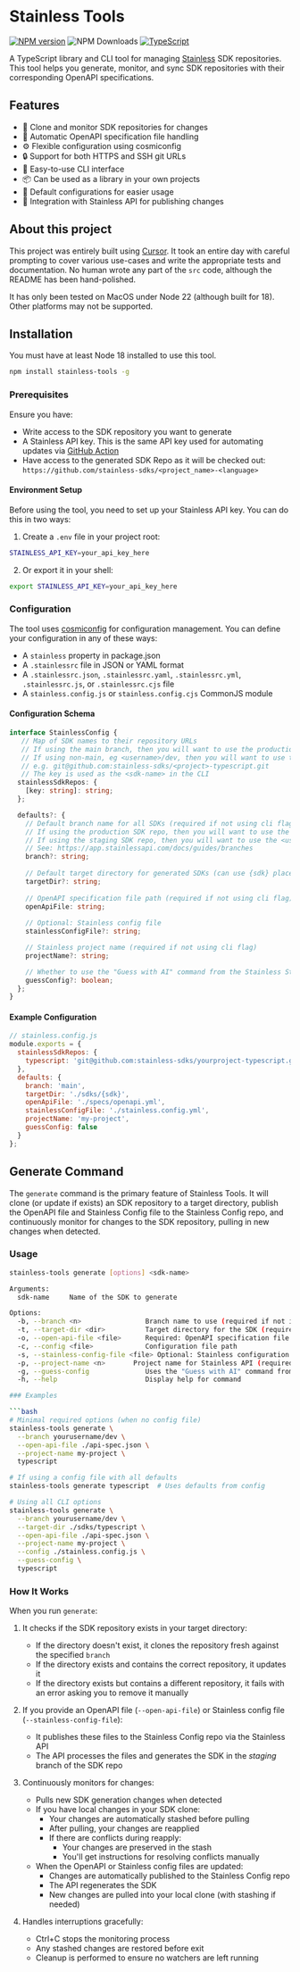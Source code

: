 # Stainless Tools

[![NPM version](https://img.shields.io/npm/v/stainless-tools.svg?style=flat-square)](https://www.npmjs.com/package/stainless-tools)
![NPM Downloads](https://img.shields.io/npm/dm/stainless-tools)
[![TypeScript](https://img.shields.io/badge/%3C%2F%3E-TypeScript-%230074c1.svg)](http://www.typescriptlang.org/)

A TypeScript library and CLI tool for managing [Stainless](https://www.stainless.com/) SDK repositories. This tool helps you generate, monitor, and sync SDK repositories with their corresponding OpenAPI specifications.

## Features

- 🔄 Clone and monitor SDK repositories for changes
- 📄 Automatic OpenAPI specification file handling
- ⚙️ Flexible configuration using cosmiconfig
- 🔒 Support for both HTTPS and SSH git URLs
- 🚀 Easy-to-use CLI interface
- 📦 Can be used as a library in your own projects
- 🎯 Default configurations for easier usage
- 🔑 Integration with Stainless API for publishing changes

## About this project

This project was entirely built using [Cursor](https://www.cursor.com/). It took an entire day with careful prompting to cover various use-cases and write the appropriate tests and documentation. No human wrote any part of the `src` code, although the README has been hand-polished.

It has only been tested on MacOS under Node 22 (although built for 18). Other platforms may not be supported.

## Installation

You must have at least Node 18 installed to use this tool.

```bash
npm install stainless-tools -g
```

### Prerequisites

Ensure you have:
- Write access to the SDK repository you want to generate
- A Stainless API key. This is the same API key used for automating updates via [GitHub Action](https://app.stainlessapi.com/docs/guides/automate-updates#option-1-github-action-recommended)
- Have access to the generated SDK Repo as it will be checked out: `https://github.com/stainless-sdks/<project_name>-<language>`

#### Environment Setup

Before using the tool, you need to set up your Stainless API key. You can do this in two ways:

1. Create a `.env` file in your project root:
```bash
STAINLESS_API_KEY=your_api_key_here
```

2. Or export it in your shell:
```bash
export STAINLESS_API_KEY=your_api_key_here
```

### Configuration

The tool uses [cosmiconfig](https://github.com/davidtheclark/cosmiconfig) for configuration management. You can define your configuration in any of these ways:

- A `stainless` property in package.json
- A `.stainlessrc` file in JSON or YAML format
- A `.stainlessrc.json`, `.stainlessrc.yaml`, `.stainlessrc.yml`, `.stainlessrc.js`, or `.stainlessrc.cjs` file
- A `stainless.config.js` or `stainless.config.cjs` CommonJS module

#### Configuration Schema

```typescript
interface StainlessConfig {
   // Map of SDK names to their repository URLs
   // If using the main branch, then you will want to use the production SDK repo
   // If using non-main, eg <username>/dev, then you will want to use the staging SDK repo
   // e.g. git@github.com:stainless-sdks/<project>-typescript.git
   // The key is used as the <sdk-name> in the CLI
  stainlessSdkRepos: {
    [key: string]: string;
  };

  defaults?: {
    // Default branch name for all SDKs (required if not using cli flag)
    // If using the production SDK repo, then you will want to use the main branch
    // If using the staging SDK repo, then you will want to use the <username>/dev branch
    // See: https://app.stainlessapi.com/docs/guides/branches
    branch?: string;
    
    // Default target directory for generated SDKs (can use {sdk} placeholder; required if not using cli flag) 
    targetDir?: string;
    
    // OpenAPI specification file path (required if not using cli flag)
    openApiFile: string;
    
    // Optional: Stainless config file
    stainlessConfigFile?: string;

    // Stainless project name (required if not using cli flag)
    projectName?: string;

    // Whether to use the "Guess with AI" command from the Stainless Studio for the Stainless Config
    guessConfig?: boolean;
  };
}
```

#### Example Configuration

```javascript
// stainless.config.js
module.exports = {
  stainlessSdkRepos: {
    typescript: 'git@github.com:stainless-sdks/yourproject-typescript.git',
  },
  defaults: {
    branch: 'main',
    targetDir: './sdks/{sdk}',
    openApiFile: './specs/openapi.yml',
    stainlessConfigFile: './stainless.config.yml',
    projectName: 'my-project',
    guessConfig: false
  }
};
```

## Generate Command

The `generate` command is the primary feature of Stainless Tools. It will clone (or update if exists) an SDK repository to a target directory, publish the OpenAPI file and Stainless Config file to the Stainless Config repo, and continuously monitor for changes to the SDK repository, pulling in new changes when detected.

### Usage

```bash
stainless-tools generate [options] <sdk-name>

Arguments:
  sdk-name     Name of the SDK to generate

Options:
  -b, --branch <n>                Branch name to use (required if not in config)
  -t, --target-dir <dir>          Target directory for the SDK (required if not in config)
  -o, --open-api-file <file>      Required: OpenAPI specification file
  -c, --config <file>             Configuration file path
  -s, --stainless-config-file <file> Optional: Stainless configuration file
  -p, --project-name <n>       Project name for Stainless API (required when using --open-api-file)
  -g, --guess-config              Uses the "Guess with AI" command from the Stainless Studio for the Stainless Config if enabled
  -h, --help                      Display help for command

### Examples

```bash
# Minimal required options (when no config file)
stainless-tools generate \
  --branch yourusername/dev \
  --open-api-file ./api-spec.json \
  --project-name my-project \
  typescript

# If using a config file with all defaults
stainless-tools generate typescript  # Uses defaults from config

# Using all CLI options
stainless-tools generate \
  --branch yourusername/dev \
  --target-dir ./sdks/typescript \
  --open-api-file ./api-spec.json \
  --project-name my-project \
  --config ./stainless.config.js \
  --guess-config \
  typescript
```

### How It Works

When you run `generate`:
1. It checks if the SDK repository exists in your target directory:
   - If the directory doesn't exist, it clones the repository fresh against the specified `branch`
   - If the directory exists and contains the correct repository, it updates it
   - If the directory exists but contains a different repository, it fails with an error asking you to remove it manually

2. If you provide an OpenAPI file (`--open-api-file`) or Stainless config file (`--stainless-config-file`):
   - It publishes these files to the Stainless Config repo via the Stainless API
   - The API processes the files and generates the SDK in the *staging* branch of the SDK repo

3. Continuously monitors for changes:
   - Pulls new SDK generation changes when detected
   - If you have local changes in your SDK clone:
     - Your changes are automatically stashed before pulling
     - After pulling, your changes are reapplied
     - If there are conflicts during reapply:
       - Your changes are preserved in the stash
       - You'll get instructions for resolving conflicts manually
   - When the OpenAPI or Stainless config files are updated:
     - Changes are automatically published to the Stainless Config repo
     - The API regenerates the SDK
     - New changes are pulled into your local clone (with stashing if needed)

4. Handles interruptions gracefully:
   - Ctrl+C stops the monitoring process
   - Any stashed changes are restored before exit
   - Cleanup is performed to ensure no watchers are left running
